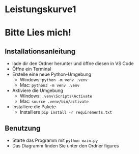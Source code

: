 # Leistungskurve1
# Bitte Lies mich!

## Installationsanleitung

- lade dir den Ordner herunter und öffne diesen in VS Code
- Öffne ein Terminal
- Erstelle eine neue Python-Umgebung
    - Windows: `python -m venv .venv`
    - Mac: `python3 -m venv .venv`
- Aktiviere die Umgebung 
    - Windows: `.venv\Scripts\Activate`
    - Mac: `source .venv/bin/activate`
- Installiere die Pakete
    - Installiere `pip install -r requirements.txt`

## Benutzung

- Starte das Programm mit `python main.py` 
- Das Diagramm finden Sie unter den Ordner figures 

